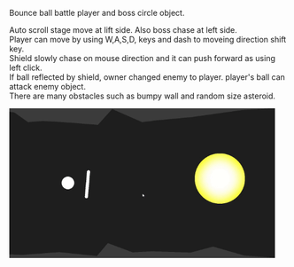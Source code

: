 Bounce ball battle player and boss circle object.   
   
Auto scroll stage move at lift side. Also boss chase at left side.   
Player can move by using W,A,S,D, keys and dash to moveing direction shift key.   
Shield slowly chase on mouse direction and it can push forward as using left click.   
If ball reflected by shield, owner changed enemy to player. player's ball can attack enemy object.   
There are many obstacles such as bumpy wall and random size asteroid.   
   
![image](./readme_image/test.gif)   